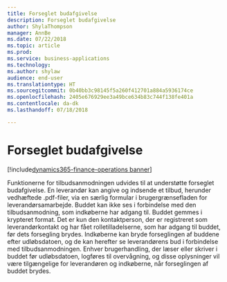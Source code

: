 ```yaml
---
title: Forseglet budafgivelse
description: Forseglet budafgivelse
author: ShylaThompson
manager: AnnBe
ms.date: 07/22/2018
ms.topic: article
ms.prod: 
ms.service: business-applications
ms.technology: 
ms.author: shylaw
audience: end-user
ms.translationtype: HT
ms.sourcegitcommit: 0b40bb3c98145f5a260f412701a884a5936174ce
ms.openlocfilehash: 2405e676929ee3a49bce634b83c744f138fe401a
ms.contentlocale: da-dk
ms.lasthandoff: 07/18/2018

---
```


# <a name="sealed-bidding"></a>Forseglet budafgivelse 

[!include[dynamics365-finance-operations banner](../includes/dynamics365-finance-operations.md)]



Funktionerne for tilbudsanmodningen udvides til at understøtte forseglet budafgivelse. En leverandør kan angive og indsende et tilbud, herunder vedhæftede .pdf-filer, via en særlig formular i brugergrænsefladen for leverandørsamarbejde. Buddet kan ikke ses i forbindelse med den tilbudsanmodning, som indkøberne har adgang til. Buddet gemmes i krypteret format. Det er kun den kontaktperson, der er registreret som leverandørkontakt og har fået rolletilladelserne, som har adgang til buddet, før dets forsegling brydes. Indkøberne kan bryde forseglingen af buddene efter udløbsdatoen, og de kan herefter se leverandørens bud i forbindelse med tilbudsanmodningen. Enhver brugerhandling, der læser eller skriver i buddet før udløbsdatoen, logføres til overvågning, og disse oplysninger vil være tilgængelige for leverandøren og indkøberne, når forseglingen af buddet brydes.  

